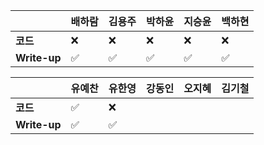 |              | 배하람             | 김용주 | 박하윤 | 지승윤 | 백하현 |
| ------------ | ------------------ | ------ | ------ | ------ | ------ |
| **코드**     | :x:                | :x: |   :x:     |   :x:     |:x:|
| **Write-up** | :white_check_mark:| :white_check_mark:| :white_check_mark:|      :white_check_mark:  |:white_check_mark:|

|              | 유예찬 | 유한영 | 강동인 | 오지혜 | 김기철 |
| ------------ | ------ | ------ | ------ | ------ | ------ |
| **코드**     |:white_check_mark:|:x:|        |        |        |
| **Write-up** |:white_check_mark:|:white_check_mark:|        |        |        |

